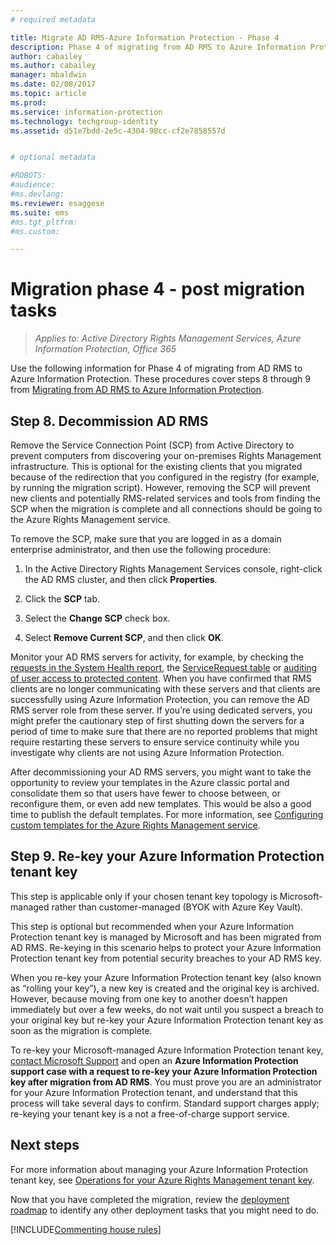 ```yaml
---
# required metadata

title: Migrate AD RMS-Azure Information Protection - Phase 4
description: Phase 4 of migrating from AD RMS to Azure Information Protection, covering steps 8 through 9 from Migrating from AD RMS to Azure Information Protection.
author: cabailey
ms.author: cabailey
manager: mbaldwin
ms.date: 02/08/2017
ms.topic: article
ms.prod:
ms.service: information-protection
ms.technology: techgroup-identity
ms.assetid: d51e7bdd-2e5c-4304-98cc-cf2e7858557d


# optional metadata

#ROBOTS:
#audience:
#ms.devlang:
ms.reviewer: esaggese
ms.suite: ems
#ms.tgt_pltfrm:
#ms.custom:

---
```


# Migration phase 4 - post migration tasks

>*Applies to: Active Directory Rights Management Services, Azure Information Protection, Office 365*


Use the following information for Phase 4 of migrating from AD RMS to Azure Information Protection. These procedures cover steps 8 through 9 from [Migrating from AD RMS to Azure Information Protection](migrate-from-ad-rms-to-azure-rms.md).


## Step 8. Decommission AD RMS

Remove the Service Connection Point (SCP) from Active Directory to prevent computers from discovering your on-premises Rights Management infrastructure. This is optional for the existing clients that you migrated because of the redirection that you configured in the registry (for example, by running the migration script). However, removing the SCP will prevent new clients and potentially RMS-related services and tools from finding the SCP when the migration is complete and all connections should be going to the Azure Rights Management service. 

To remove the SCP, make sure that you are logged in as a domain enterprise administrator, and then use the following procedure:

1. In the Active Directory Rights Management Services console, right-click the AD RMS cluster, and then click **Properties**.

2. Click the **SCP** tab.

3. Select the **Change SCP** check box.

4. Select **Remove Current SCP**, and then click **OK**.

Monitor your AD RMS servers for activity, for example, by checking the [requests in the System Health report](https://technet.microsoft.com/library/ee221012%28v=ws.10%29.aspx), the [ServiceRequest table](http://technet.microsoft.com/library/dd772686%28v=ws.10%29.aspx) or [auditing of user access to protected content](http://social.technet.microsoft.com/wiki/contents/articles/3440.ad-rms-frequently-asked-questions-faq.aspx). When you have confirmed that RMS clients are no longer communicating with these servers and that clients are successfully using Azure Information Protection, you can remove the AD RMS server role from these server. If you’re using dedicated servers, you might prefer the cautionary step of first shutting down the servers for a period of time to make sure that there are no reported problems that might require restarting these servers to ensure service continuity while you investigate why clients are not using Azure Information Protection.

After decommissioning your AD RMS servers, you might want to take the opportunity to review your templates in the Azure classic portal and consolidate them so that users have fewer to choose between, or reconfigure them, or even add new templates. This would be also a good time to publish the default templates. For more information, see [Configuring custom templates for the Azure Rights Management service](../deploy-use/configure-custom-templates.md).

## Step 9. Re-key your Azure Information Protection tenant key
This step is applicable only if your chosen tenant key topology is Microsoft-managed rather than customer-managed (BYOK with Azure Key Vault).

This step is optional but recommended when your Azure Information Protection tenant key is managed by Microsoft and has been migrated from AD RMS. Re-keying in this scenario helps to protect your Azure Information Protection tenant key from potential security breaches to your AD RMS key.

When you re-key your Azure Information Protection tenant key (also known as “rolling your key”), a new key is created and the original key is archived. However, because moving from one key to another doesn’t happen immediately but over a few weeks, do not wait until you suspect a breach to your original key but re-key your Azure Information Protection tenant key as soon as the migration is complete.

To re-key your Microsoft-managed Azure Information Protection tenant key, [contact Microsoft Support](../get-started/information-support.md#to-contact-microsoft-support) and open an **Azure Information Protection support case with a request to re-key your Azure Information Protection key after migration from AD RMS**. You must prove you are an administrator for your Azure Information Protection tenant, and understand that this process will take several days to confirm. Standard support charges apply; re-keying your tenant key is a not a free-of-charge support service.


## Next steps

For more information about managing your Azure Information Protection tenant key, see [Operations for your Azure Rights Management tenant key](../deploy-use/operations-tenant-key.md).

Now that you have completed the migration, review the [deployment roadmap](deployment-roadmap.md) to identify any other deployment tasks that you might need to do.

[!INCLUDE[Commenting house rules](../includes/houserules.md)]
